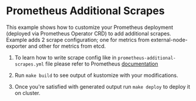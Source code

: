 # Prometheus Additional Scrapes

This example shows how to customize your Prometheus deployment (deployed via Prometheus Operator CRD) to add additional scrapes. Example adds 2 scrape configuration; one for metrics from external-node-exporter and other for metrics from etcd.

1. To learn how to write scrape config like in `prometheus-additional-scrapes.yml` file please refer to Prometheus [documentation](https://prometheus.io/docs/prometheus/latest/configuration/configuration/#%3Cscrape_config%3E)

2. Run `make build` to see output of kustomize with your modifications.

3. Once you're satisfied with generated output run `make deploy` to deploy it on cluster.
